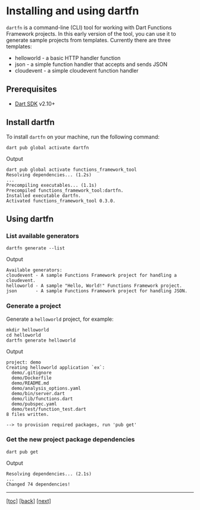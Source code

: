 # Installing and using dartfn

`dartfn` is a command-line (CLI) tool for working with Dart Functions Framework
projects. In this early version of the tool, you can use it to generate sample
projects from templates. Currently there are three templates:

- helloworld - a basic HTTP handler function
- json - a simple function handler that accepts and sends JSON
- cloudevent - a simple cloudevent function handler

## Prerequisites

- [Dart SDK] v2.10+

## Install dartfn

To install `dartfn` on your machine, run the following command:

```shell
dart pub global activate dartfn
```

Output

```text
dart pub global activate functions_framework_tool
Resolving dependencies... (1.2s)
...
Precompiling executables... (1.1s)
Precompiled functions_framework_tool:dartfn.
Installed executable dartfn.
Activated functions_framework_tool 0.3.0.
```

## Using dartfn

### List available generators

```shell
dartfn generate --list
```

Output

```text
Available generators:
cloudevent - A sample Functions Framework project for handling a cloudevent.
helloworld - A sample "Hello, World!" Functions Framework project.
json       - A sample Functions Framework project for handling JSON.
```

### Generate a project

Generate a `helloworld` project, for example:

```shell
mkdir helloworld
cd helloworld
dartfn generate helloworld
```

Output

```text
project: demo
Creating helloworld application `ex`:
  demo/.gitignore
  demo/Dockerfile
  demo/README.md
  demo/analysis_options.yaml
  demo/bin/server.dart
  demo/lib/functions.dart
  demo/pubspec.yaml
  demo/test/function_test.dart
8 files written.

--> to provision required packages, run 'pub get'
```

### Get the new project package dependencies

```shell
dart pub get
```

Output

```text
Resolving dependencies... (2.1s)
...
Changed 74 dependencies!
```

---
[[toc]](../README.md)
[[back]](../01-introduction.md)
[[next]](01-quickstart-dart.md)

<!-- reference links -->
[Dart SDK]: https://dart.dev/get-dart
